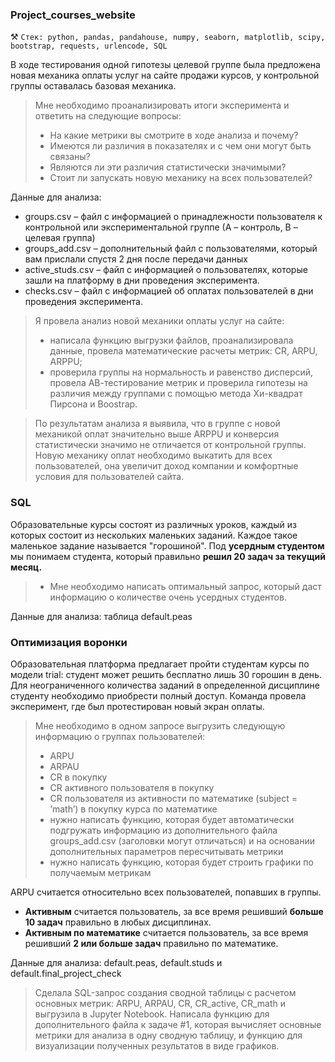 ### Project_courses_website
⚒️ `Стек: python, pandas, pandahouse, numpy, seaborn, matplotlib, scipy, bootstrap, requests, urlencode, SQL`

В ходе тестирования одной гипотезы целевой группе была предложена новая механика оплаты услуг на сайте продажи курсов, у контрольной группы оставалась базовая механика. 

> Мне необходимо проанализировать итоги эксперимента и ответить на следующие вопросы:
> - На какие метрики вы смотрите в ходе анализа и почему?
> - Имеются ли различия в показателях и с чем они могут быть связаны? 
> - Являются ли эти различия статистически значимыми? 
> - Стоит ли запускать новую механику на всех пользователей?

Данные для анализа:
- groups.csv – файл с информацией о принадлежности пользователя к контрольной или экспериментальной группе (А – контроль, B – целевая группа) 
- groups_add.csv – дополнительный файл с пользователями, который вам прислали спустя 2 дня после передачи данных
- active_studs.csv – файл с информацией о пользователях, которые зашли на платформу в дни проведения эксперимента. 
- checks.csv – файл с информацией об оплатах пользователей в дни проведения эксперимента.

> Я провела анализ новой механики оплаты услуг на сайте:
> - написала функцию выгрузки файлов, проанализировала данные, провела математические расчеты метрик: CR, ARPU, ARPPU;
> - проверила группы на нормальность и равенство дисперсий, провела АВ-тестирование метрик и проверила гипотезы на различия между группами с помощью метода Хи-квадрат Пирсона и Boostrap. <br>

> По результатам анализа я выявила, что в группе с новой механикой оплат значительно выше ARPPU и конверсия статистически значимо не отличается от контрольной группы. Новую механику оплат необходимо выкатить для всех пользователей, она увеличит доход компании и комфортные условия для пользователей сайта. 

### SQL
Образовательные курсы состоят из различных уроков, каждый из которых состоит из нескольких маленьких заданий. Каждое такое маленькое задание называется "горошиной". Под **усердным студентом** мы понимаем студента, который правильно **решил 20 задач за текущий месяц.** <br>
> - Мне необходимо написать оптимальный запрос, который даст информацию о количестве очень усердных студентов. 

Данные для анализа: таблица default.peas <br>
### Оптимизация воронки
Образовательная платформа предлагает пройти студентам курсы по модели trial: студент может решить бесплатно лишь 30 горошин в день. Для неограниченного количества заданий в определенной дисциплине студенту необходимо приобрести полный доступ. Команда провела эксперимент, где был протестирован новый экран оплаты.

> Мне необходимо в одном запросе выгрузить следующую информацию о группах пользователей:
> - ARPU 
> - ARPAU 
> - CR в покупку 
> - СR активного пользователя в покупку 
> - CR пользователя из активности по математике (subject = ’math’) в покупку курса по математике
> - нужно написать функцию, которая будет автоматически подгружать информацию из дополнительного файла groups_add.csv (заголовки могут отличаться) и на основании дополнительных параметров пересчитывать метрики
> - нужно написать функцию, которая будет строить графики по получаемым метрикам

ARPU считается относительно всех пользователей, попавших в группы.
- **Активным** считается пользователь, за все время решивший **больше 10 задач** правильно в любых дисциплинах.
- **Активным по математике** считается пользователь, за все время решивший **2 или больше задач** правильно по математике.
  
Данные для анализа: default.peas, default.studs и default.final_project_check

> Сделала SQL-запрос создания сводной таблицы с расчетом основных метрик: ARPU, ARPAU, CR, CR_active, CR_math и выгрузила в Jupyter Notebook.
> Написала функцию для дополнительного файла к задаче #1, которая вычисляет основные метрики для анализа в одну сводную таблицу, и функцию для визуализации полученных результатов в виде графиков.
